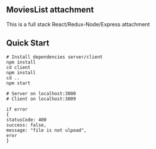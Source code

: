 ## MoviesList attachment

This is a full stack React/Redux-Node/Express  attachment


## Quick Start
```
# Install dependencies server/client
npm install
cd client
npm install
cd ..
npm start

# Server on localhost:3000
# Client on localhost:3009

if error
{
statusCode: 400
success: false,
message: "file is not ulpoad",
eror
}


```

